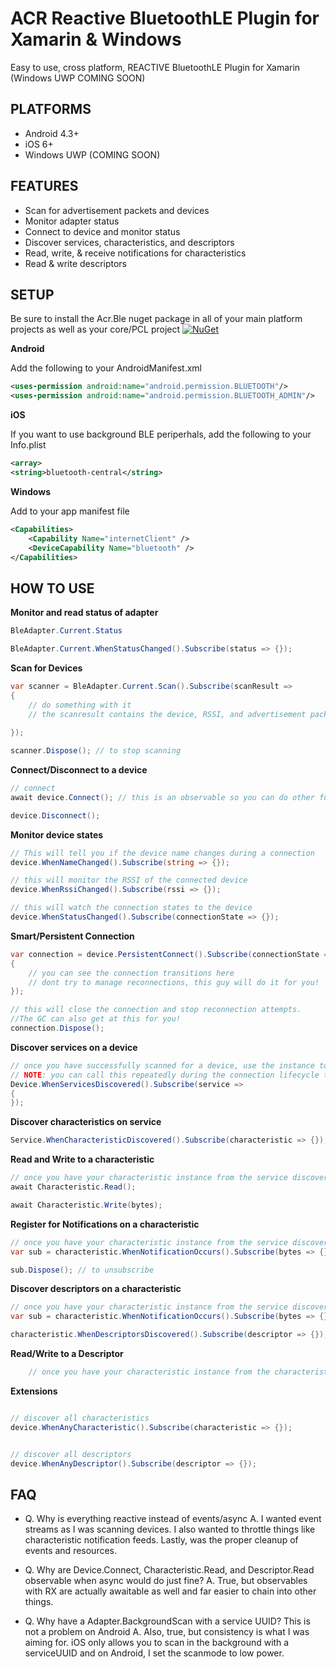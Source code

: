 # ACR Reactive BluetoothLE Plugin for Xamarin & Windows
Easy to use, cross platform, REACTIVE BluetoothLE Plugin for Xamarin (Windows UWP COMING SOON)

## PLATFORMS

* Android 4.3+
* iOS 6+
* Windows UWP (COMING SOON)

## FEATURES

* Scan for advertisement packets and devices
* Monitor adapter status
* Connect to device and monitor status
* Discover services, characteristics, and descriptors
* Read, write, & receive notifications for characteristics
* Read & write descriptors


## SETUP

Be sure to install the Acr.Ble nuget package in all of your main platform projects as well as your core/PCL project
[![NuGet](https://img.shields.io/nuget/v/Acr.Ble.svg?maxAge=2592000)](https://www.nuget.org/packages/Acr.Ble/)

**Android**

Add the following to your AndroidManifest.xml

```xml
<uses-permission android:name="android.permission.BLUETOOTH"/>
<uses-permission android:name="android.permission.BLUETOOTH_ADMIN"/>
```

**iOS**

If you want to use background BLE periperhals, add the following to your Info.plist

```xml    
<array>
<string>bluetooth-central</string>
```

**Windows**

Add to your app manifest file
```xml
<Capabilities>
    <Capability Name="internetClient" />
    <DeviceCapability Name="bluetooth" />
</Capabilities>
```

## HOW TO USE

**Monitor and read status of adapter**
```csharp
BleAdapter.Current.Status

BleAdapter.Current.WhenStatusChanged().Subscribe(status => {});

```

**Scan for Devices**

```csharp
var scanner = BleAdapter.Current.Scan().Subscribe(scanResult => 
{
    // do something with it
    // the scanresult contains the device, RSSI, and advertisement packet
        
});

scanner.Dispose(); // to stop scanning
```


**Connect/Disconnect to a device**

```csharp
// connect
await device.Connect(); // this is an observable so you can do other funky timeouts

device.Disconnect();
```


**Monitor device states**

```csharp
// This will tell you if the device name changes during a connection
device.WhenNameChanged().Subscribe(string => {});

// this will monitor the RSSI of the connected device
device.WhenRssiChanged().Subscribe(rssi => {});

// this will watch the connection states to the device
device.WhenStatusChanged().Subscribe(connectionState => {});
```


**Smart/Persistent Connection**

```csharp
var connection = device.PersistentConnect().Subscribe(connectionState => 
{
    // you can see the connection transitions here
    // dont try to manage reconnections, this guy will do it for you!
});

// this will close the connection and stop reconnection attempts.
//The GC can also get at this for you!
connection.Dispose();  

```


**Discover services on a device**

```csharp
// once you have successfully scanned for a device, use the instance to discover services
// NOTE: you can call this repeatedly during the connection lifecycle to see all of the discovered services
Device.WhenServicesDiscovered().Subscribe(service => 
{
});
```

**Discover characteristics on service**
```csharp
Service.WhenCharacteristicDiscovered().Subscribe(characteristic => {});
```

**Read and Write to a characteristic**
```csharp
// once you have your characteristic instance from the service discovery
await Characteristic.Read();

await Characteristic.Write(bytes);
```

**Register for Notifications on a characteristic**
```csharp
// once you have your characteristic instance from the service discovery
var sub = characteristic.WhenNotificationOccurs().Subscribe(bytes => {});

sub.Dispose(); // to unsubscribe
```

**Discover descriptors on a characteristic**
```csharp
// once you have your characteristic instance from the service discovery
var sub = characteristic.WhenNotificationOccurs().Subscribe(bytes => {});

characteristic.WhenDescriptorsDiscovered().Subscribe(descriptor => {});
```

**Read/Write to a Descriptor**
```csharp
    // once you have your characteristic instance from the characteristic
```


**Extensions**
```csharp

// discover all characteristics
device.WhenAnyCharacteristic().Subscribe(characteristic => {});


// discover all descriptors
device.WhenAnyDescriptor().Subscribe(descriptor => {});
```

## FAQ

* Q. Why is everything reactive instead of events/async
  A. I wanted event streams as I was scanning devices.  I also wanted to throttle things like characteristic notification feeds.  Lastly, was the proper cleanup of events and resources.   

* Q. Why are Device.Connect, Characteristic.Read, and Descriptor.Read observable when async would do just fine?
  A. True, but observables with RX are actually awaitable as well and far easier to chain into other things.

* Q. Why have a Adapter.BackgroundScan with a service UUID?  This is not a problem on Android
  A. Also, true, but consistency is what I was aiming for.  iOS only allows you to scan in the background with a serviceUUID and on Android, I set the scanmode to low power.